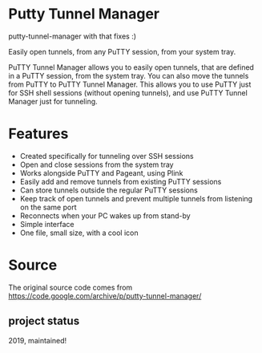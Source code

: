 # Putty Tunnel Manager
putty-tunnel-manager with that fixes :)

Easily open tunnels, from any PuTTY session, from your system tray.

PuTTY Tunnel Manager allows you to easily open tunnels, that are defined in a PuTTY session, from the system tray. You can also move the tunnels from PuTTY to PuTTY Tunnel Manager. This allows you to use PuTTY just for SSH shell sessions (without opening tunnels), and use PuTTY Tunnel Manager just for tunneling.

# Features

* Created specifically for tunneling over SSH sessions
* Open and close sessions from the system tray
* Works alongside PuTTY and Pageant, using Plink
* Easily add and remove tunnels from existing PuTTY sessions
* Can store tunnels outside the regular PuTTY sessions
* Keep track of open tunnels and prevent multiple tunnels from listening on the same port
* Reconnects when your PC wakes up from stand-by
* Simple interface
* One file, small size, with a cool icon

# Source
The original source code comes from https://code.google.com/archive/p/putty-tunnel-manager/

## project status
2019, maintained!

